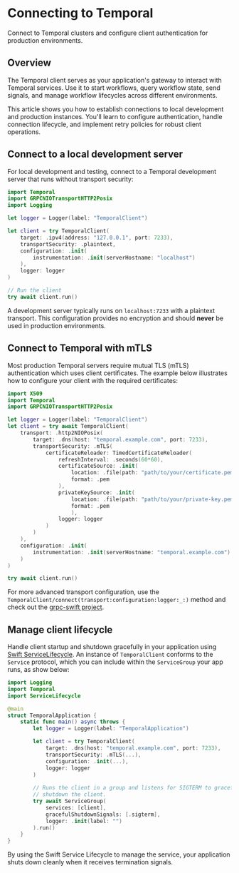 # Connecting to Temporal

Connect to Temporal clusters and configure client authentication for production
environments.

## Overview

The Temporal client serves as your application's gateway to interact with
Temporal services. Use it to start workflows, query workflow state,
send signals, and manage workflow lifecycles across different environments.

This article shows you how to establish connections to local development
and production instances. You'll learn to configure authentication,
handle connection lifecycle, and implement retry policies for robust client
operations.

## Connect to a local development server

For local development and testing, connect to a Temporal development server
that runs without transport security:

```swift
import Temporal
import GRPCNIOTransportHTTP2Posix
import Logging

let logger = Logger(label: "TemporalClient")

let client = try TemporalClient(
    target: .ipv4(address: "127.0.0.1", port: 7233),
    transportSecurity: .plaintext,
    configuration: .init(
        instrumentation: .init(serverHostname: "localhost")
    ),
    logger: logger
)

// Run the client
try await client.run()
```

A development server typically runs on `localhost:7233` with a plaintext
transport. This configuration provides no encryption and should **never** be
used in production environments.

## Connect to Temporal with mTLS

Most production Temporal servers require mutual TLS (mTLS) authentication which uses
client certificates. The example below illustrates how to configure your client with
the required certificates:

```swift
import X509
import Temporal
import GRPCNIOTransportHTTP2Posix

let logger = Logger(label: "TemporalClient")
let client = try await TemporalClient(
    transport: .http2NIOPosix(
        target: .dns(host: "temporal.example.com", port: 7233),
        transportSecurity: .mTLS(
            certificateReloader: TimedCertificateReloader(
                refreshInterval: .seconds(60*60),
                certificateSource: .init(
                    location: .file(path: "path/to/your/certificate.pem"),
                    format: .pem
                ),
                privateKeySource: .init(
                    location: .file(path: "path/to/your/private-key.pem"),
                    format: .pem
                    ),
                logger: logger
            )
        )
    ),
    configuration: .init(
        instrumentation: .init(serverHostname: "temporal.example.com")
    )
)

try await client.run()
```

For more advanced transport configuration, use the
``TemporalClient/connect(transport:configuration:logger:_:)`` method
and check out the [grpc-swift project](https://github.com/grpc/grpc-swift-2).

## Manage client lifecycle

Handle client startup and shutdown gracefully in your application using
[Swift ServiceLifecycle](https://github.com/swift-server/swift-service-lifecycle).
An instance of ``TemporalClient`` conforms to the `Service` protocol,
which you can include within the `ServiceGroup` your app runs, as show below:

```swift
import Logging
import Temporal
import ServiceLifecycle

@main
struct TemporalApplication {
    static func main() async throws {
        let logger = Logger(label: "TemporalApplication")

        let client = try TemporalClient(
            target: .dns(host: "temporal.example.com", port: 7233),
            transportSecurity: .mTLS(...),
            configuration: .init(...),
            logger: logger
        )
        
        // Runs the client in a group and listens for SIGTERM to gracefully
        // shutdown the client.
        try await ServiceGroup(
            services: [client],
            gracefulShutdownSignals: [.sigterm],
            logger: .init(label: "")
        ).run()
    }
}
```

By using the Swift Service Lifecycle to manage the service, your application shuts
down cleanly when it receives termination signals.
